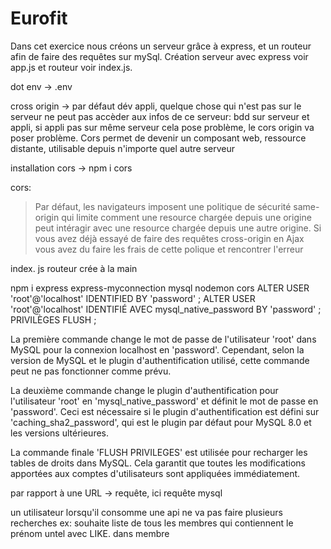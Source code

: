 # Eurofit

Dans cet exercice nous créons un serveur grâce à express, et un routeur afin de faire des requêtes sur mySql.
Création serveur avec express voir app.js et routeur voir index.js.

dot env -> .env

cross origin ->
par défaut dév appli, quelque chose qui n'est pas sur le serveur ne peut pas accèder aux infos de ce serveur:
bdd sur serveur et appli, si appli pas sur même serveur cela pose problème, le cors origin va poser problème.
Cors permet de devenir un composant web, ressource distante, utilisable depuis n'importe quel autre serveur

installation cors -> npm i cors



cors:

>Par défaut, les navigateurs imposent une politique de sécurité same-origin qui limite comment une resource chargée depuis une origine peut intéragir avec une resource chargée depuis une autre origine. Si vous avez déjà essayé de faire des requêtes cross-origin en Ajax vous avez du faire les frais de cette polique et rencontrer l'erreur 


index. js routeur crée à la main

npm i express express-myconnection mysql nodemon cors
ALTER USER 'root'@'localhost' IDENTIFIED BY 'password' ; ALTER USER 'root'@'localhost' IDENTIFIÉ AVEC mysql_native_password BY 'password' ; PRIVILÈGES FLUSH ;

La première commande change le mot de passe de l'utilisateur 'root' dans MySQL pour la connexion localhost en 'password'. Cependant, selon la version de MySQL et le plugin d'authentification utilisé, cette commande peut ne pas fonctionner comme prévu.

La deuxième commande change le plugin d'authentification pour l'utilisateur 'root' en 'mysql_native_password' et définit le mot de passe en 'password'. Ceci est nécessaire si le plugin d'authentification est défini sur 'caching_sha2_password', qui est le plugin par défaut pour MySQL 8.0 et les versions ultérieures.

La commande finale 'FLUSH PRIVILEGES' est utilisée pour recharger les tables de droits dans MySQL. Cela garantit que toutes les modifications apportées aux comptes d'utilisateurs sont appliquées immédiatement.

par rapport à une URL -> requête, ici requête mysql

un utilisateur lorsqu'il consomme une api ne va pas faire plusieurs recherches
ex: souhaite liste de tous les membres qui contiennent le prénom untel avec LIKE.
dans membre